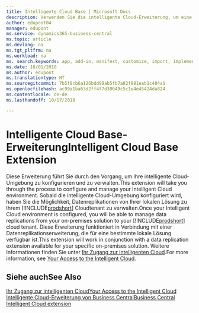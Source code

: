 ```yaml
---
title: Intelligente Cloud Base | Microsoft Docs
description: Verwenden Sie die intelligente Cloud-Erweiterung, um eine Cloud-Kopie Ihrer Daten zu erstellen, sodass Sie mit der intelligente Cloud verbunden sind.
author: edupont04
manager: edupont
ms.service: dynamics365-business-central
ms.topic: article
ms.devlang: na
ms.tgt_pltfrm: na
ms.workload: na
ms. search.keywords: app, add-in, manifest, customize, import, implement
ms.date: 10/01/2018
ms.author: edupont
ms.translationtype: HT
ms.sourcegitcommit: 7b5f8cb6a126bdd99ab5fb7a82f981eab1c484a1
ms.openlocfilehash: ac99a1ba63d2ff4f7d30049c5c1e4e45424da824
ms.contentlocale: de-de
ms.lasthandoff: 10/17/2018

---
```


# <a name="intelligent-cloud-base-extension"></a><span data-ttu-id="3e060-103">Intelligente Cloud Base-Erweiterung</span><span class="sxs-lookup"><span data-stu-id="3e060-103">Intelligent Cloud Base Extension</span></span>

<span data-ttu-id="3e060-104">Diese Erweiterung führt Sie durch den Vorgang, um Ihre intelligente Cloud-Umgebung zu konfigurieren und zu verwalten.</span><span class="sxs-lookup"><span data-stu-id="3e060-104">This extension will take you through the process to configure and manage your Intelligent Cloud environment.</span></span> <span data-ttu-id="3e060-105">Sobald die intelligente Cloud-Umgebung konfiguriert wird, haben Sie die Möglichkeit, Datenreplikationen von Ihrer lokalen Lösung zu Ihrem [!INCLUDE[prodshort](includes/prodshort.md)] Cloudtenant zu verwalten.</span><span class="sxs-lookup"><span data-stu-id="3e060-105">Once your Intelligent Cloud environment is configured, you will be able to manage data replications from your on-premises solution to your [!INCLUDE[prodshort](includes/prodshort.md)] cloud tenant.</span></span> <span data-ttu-id="3e060-106">Diese Erweiterung funktioniert in Verbindung mit einer Datenreplikationserweiterung, die für eine bestimmte lokale Lösung verfügbar ist.</span><span class="sxs-lookup"><span data-stu-id="3e060-106">This extension will work in conjunction with a data replication extension available for your specific on-premises solution.</span></span> <span data-ttu-id="3e060-107">Weitere Informationen finden Sie unter [Ihr Zugang zur intelligenten Cloud](about-intelligent-cloud.md).</span><span class="sxs-lookup"><span data-stu-id="3e060-107">For more information, see [Your Access to the Intelligent Cloud](about-intelligent-cloud.md).</span></span>  

## <a name="see-also"></a><span data-ttu-id="3e060-108">Siehe auch</span><span class="sxs-lookup"><span data-stu-id="3e060-108">See Also</span></span>

[<span data-ttu-id="3e060-109">Ihr Zugang zur intelligenten Cloud</span><span class="sxs-lookup"><span data-stu-id="3e060-109">Your Access to the Intelligent Cloud</span></span>](about-intelligent-cloud.md)  
[<span data-ttu-id="3e060-110">Intelligente Cloud-Erweiterung von Business Central</span><span class="sxs-lookup"><span data-stu-id="3e060-110">Business Central Intelligent Cloud extension</span></span>](ui-extensions-data-replication.md)  


